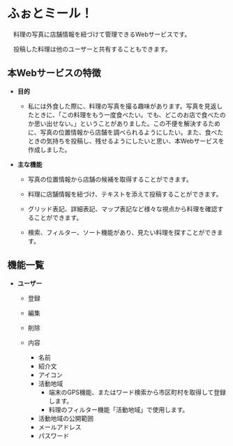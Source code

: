 # ふぉとミール！

　料理の写真に店舗情報を紐づけて管理できるWebサービスです。

　投稿した料理は他のユーザーと共有することもできます。

## 本Webサービスの特徴

- **目的**

    - 私には外食した際に、料理の写真を撮る趣味があります。写真を見返したときに、「この料理をもう一度食べたい。でも、どこのお店で食べたのか思い出せない。」ということがありました。この不便を解決するために、写真の位置情報から店舗を調べられるようにしたい。また、食べたときの気持ちを投稿し、残せるようにしたいと思い、本Webサービスを作成しました。

- **主な機能**

    - 写真の位置情報から店舗の候補を取得することができます。

    - 料理に店舗情報を紐づけ、テキストを添えて投稿することができます。

    - グリッド表記、詳細表記、マップ表記など様々な視点から料理を確認することができます。

    - 検索、フィルター、ソート機能があり、見たい料理を探すことができます。

## 機能一覧

   - **ユーザー**
    
        - 登録
            
        - 編集
        
        - 削除
        
        - 内容
          - 名前
          - 紹介文
          - アイコン
          - 活動地域
            - 端末のGPS機能、またはワード検索から市区町村を取得して登録します。
            - 料理のフィルター機能「活動地域」で使用します。
          - 活動地域の公開範囲
          - メールアドレス
          - パスワード
    
